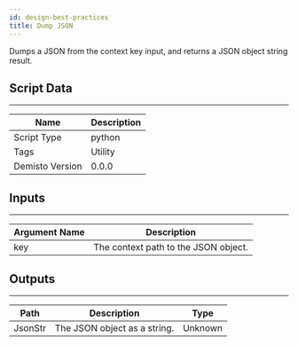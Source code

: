 ```yaml
---
id: design-best-practices
title: Dump JSON
---
```


Dumps a JSON from the context key input, and returns a JSON object string result.

## Script Data
---

| **Name** | **Description** |
| --- | --- |
| Script Type | python |
| Tags | Utility |
| Demisto Version | 0.0.0 |

## Inputs
---

| **Argument Name** | **Description** |
| --- | --- |
| key | The context path to the JSON object. |

## Outputs
---

| **Path** | **Description** | **Type** |
| --- | --- | --- |
| JsonStr | The JSON object as a string. | Unknown |
